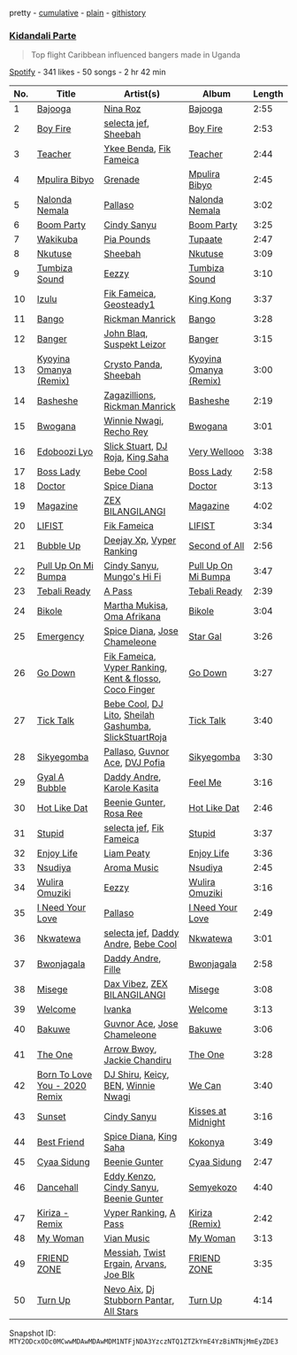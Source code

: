 pretty - [cumulative](/playlists/cumulative/37i9dQZF1DX0mipv96B1m4.md) - [plain](/playlists/plain/37i9dQZF1DX0mipv96B1m4) - [githistory](https://github.githistory.xyz/mackorone/spotify-playlist-archive/blob/main/playlists/plain/37i9dQZF1DX0mipv96B1m4)

### [Kidandali Parte](https://open.spotify.com/playlist/37i9dQZF1DX0mipv96B1m4)

> Top flight Caribbean influenced bangers made in Uganda

[Spotify](https://open.spotify.com/user/spotify) - 341 likes - 50 songs - 2 hr 42 min

| No. | Title | Artist(s) | Album | Length |
|---|---|---|---|---|
| 1 | [Bajooga](https://open.spotify.com/track/0dQT7ywj5hjhHoLcJYhN3k) | [Nina Roz](https://open.spotify.com/artist/5kLs8AtvdqLkXMRJtbhdXh) | [Bajooga](https://open.spotify.com/album/22BYk7zBAwCoV7t18eXjFH) | 2:55 |
| 2 | [Boy Fire](https://open.spotify.com/track/5LZjRcsQchkrv6PmCn0Uee) | [selecta jef](https://open.spotify.com/artist/2t5Ttmw4e2ELZmxD2vfsTv), [Sheebah](https://open.spotify.com/artist/7d2j0CA7B9ACGv8xu2NuUu) | [Boy Fire](https://open.spotify.com/album/3kWRIFkHfECb8Cs9rWvoTK) | 2:53 |
| 3 | [Teacher](https://open.spotify.com/track/31onESW2T3d0A9KcITQeQK) | [Ykee Benda](https://open.spotify.com/artist/18knxgRViP1Ae2TG8DZRfq), [Fik Fameica](https://open.spotify.com/artist/4pTCPk9pqZ06ggZvk7F4Z5) | [Teacher](https://open.spotify.com/album/0iYizww1zmBgvN4rW34nQb) | 2:44 |
| 4 | [Mpulira Bibyo](https://open.spotify.com/track/7BbgvMTsbkGZZZatPzMGxK) | [Grenade](https://open.spotify.com/artist/0kPRI396OHQP7mSEs4jvhQ) | [Mpulira Bibyo](https://open.spotify.com/album/4xxfpwf5KiCnLCAftwARKU) | 2:45 |
| 5 | [Nalonda Nemala](https://open.spotify.com/track/1MgMK2l4zjRKl56tvdqXih) | [Pallaso](https://open.spotify.com/artist/6U4AfG84hnUE6pzjoS1cz5) | [Nalonda Nemala](https://open.spotify.com/album/5I9F9BPPANye5vrYjahOIG) | 3:02 |
| 6 | [Boom Party](https://open.spotify.com/track/71qpPBgoPTecBX5Shqnv0F) | [Cindy Sanyu](https://open.spotify.com/artist/7eFAN4BO0YmRqbaEZ1oRsv) | [Boom Party](https://open.spotify.com/album/2raBDiITs682lZEHzVaPiP) | 3:25 |
| 7 | [Wakikuba](https://open.spotify.com/track/2eP5ehkZmHF9gSrt7vJHmw) | [Pia Pounds](https://open.spotify.com/artist/60ANpuV946iARKh8FpDU8p) | [Tupaate](https://open.spotify.com/album/3NlSPmx0BeXeUUxhmIQqjv) | 2:47 |
| 8 | [Nkutuse](https://open.spotify.com/track/3cgLA1n8S5CySSU9gzGS5f) | [Sheebah](https://open.spotify.com/artist/7d2j0CA7B9ACGv8xu2NuUu) | [Nkutuse](https://open.spotify.com/album/2sSKNRGDtntugwtz8qLoDg) | 3:09 |
| 9 | [Tumbiza Sound](https://open.spotify.com/track/2LXid4PVkzPh9ftAnFqKvu) | [Eezzy](https://open.spotify.com/artist/6YrpkEXBoYwwsz9FNqVNYg) | [Tumbiza Sound](https://open.spotify.com/album/6S0MhOixwEiXG0mI1IL3nx) | 3:10 |
| 10 | [Izulu](https://open.spotify.com/track/6bnLZdjBcPr02eVoQDUbRq) | [Fik Fameica](https://open.spotify.com/artist/4pTCPk9pqZ06ggZvk7F4Z5), [Geosteady1](https://open.spotify.com/artist/2RlWVKmzxjwaq6wMR1QUNu) | [King Kong](https://open.spotify.com/album/42INLd6X6znuImjQc0jw2R) | 3:37 |
| 11 | [Bango](https://open.spotify.com/track/6s8wCWivqjQfaCD0fMEtnf) | [Rickman Manrick](https://open.spotify.com/artist/1T7mHyA2vGvrR8AAYPLXqM) | [Bango](https://open.spotify.com/album/5EjUo2S5eo60HUQul3taSR) | 3:28 |
| 12 | [Banger](https://open.spotify.com/track/6s50uTx8qzel7HwNuz0xZW) | [John Blaq](https://open.spotify.com/artist/4IbZQdYTpGIrF4EvUJcAEl), [Suspekt Leizor](https://open.spotify.com/artist/2JPOWH88plI7HcSWZugaip) | [Banger](https://open.spotify.com/album/4o2MON66Cp04sCMhbJAa7U) | 3:15 |
| 13 | [Kyoyina Omanya \(Remix\)](https://open.spotify.com/track/1JZvvNFskJttTabmaJA2ji) | [Crysto Panda](https://open.spotify.com/artist/3z5uVPKm4ddcD43sK0dxAX), [Sheebah](https://open.spotify.com/artist/7d2j0CA7B9ACGv8xu2NuUu) | [Kyoyina Omanya \(Remix\)](https://open.spotify.com/album/3tbEc4SFKe31ayuw09YmLD) | 3:00 |
| 14 | [Basheshe](https://open.spotify.com/track/494DKelh71AKorLmulm5C7) | [Zagazillions](https://open.spotify.com/artist/3JDY9JvgYHKbL8oSxjyLn6), [Rickman Manrick](https://open.spotify.com/artist/1T7mHyA2vGvrR8AAYPLXqM) | [Basheshe](https://open.spotify.com/album/56rn1q7WdgSdLnxOQw21to) | 2:19 |
| 15 | [Bwogana](https://open.spotify.com/track/3YU8Nr54ccC4SQD2YqFvQ5) | [Winnie Nwagi](https://open.spotify.com/artist/6D2BPqCTzdBn26ficmaciD), [Recho Rey](https://open.spotify.com/artist/4YRkc69hJMlLOzmrk5Wb14) | [Bwogana](https://open.spotify.com/album/3r0StX3tAzPtuZU20E9FrY) | 3:01 |
| 16 | [Edoboozi Lyo](https://open.spotify.com/track/5iwXQ93LYuwEaSog5UTFiz) | [Slick Stuart](https://open.spotify.com/artist/2huLG8Fcc7TwaqwIQP2S62), [DJ Roja](https://open.spotify.com/artist/5Z0ug9xtGDNFaLr2fKo9Jh), [King Saha](https://open.spotify.com/artist/3JQTIErs7TXtmo3HIv3yJa) | [Very Wellooo](https://open.spotify.com/album/0JHpCNCubMfvVYDopKGuMN) | 3:38 |
| 17 | [Boss Lady](https://open.spotify.com/track/0kJQr7pKDtbwrV8n4BYTjV) | [Bebe Cool](https://open.spotify.com/artist/6x4C5hivCmfL4SIluxGV81) | [Boss Lady](https://open.spotify.com/album/5zkrqJchuQrRlDqizwxhAf) | 2:58 |
| 18 | [Doctor](https://open.spotify.com/track/4YGJ0F3oFdf1U0bdgvibVT) | [Spice Diana](https://open.spotify.com/artist/0l4viSdndwVHufMRZposyM) | [Doctor](https://open.spotify.com/album/1I0QbEiprX6Z7xVKTSd8B4) | 3:13 |
| 19 | [Magazine](https://open.spotify.com/track/76dVr5jQGCVElKmsTLVHKq) | [ZEX BILANGILANGI](https://open.spotify.com/artist/2DOFhYsDkJP2H8bdvLcS9c) | [Magazine](https://open.spotify.com/album/72Ghzaks0iVwFoPloKqEB7) | 4:02 |
| 20 | [LIFIST](https://open.spotify.com/track/045zyz72HMi2gx0hfPnK6m) | [Fik Fameica](https://open.spotify.com/artist/4pTCPk9pqZ06ggZvk7F4Z5) | [LIFIST](https://open.spotify.com/album/7h8sc5E5STX1XovzqXzjUO) | 3:34 |
| 21 | [Bubble Up](https://open.spotify.com/track/6ys37R562Bjkk6cddXH3m0) | [Deejay Xp](https://open.spotify.com/artist/7gmTONU8S6bnoJN21uHNMj), [Vyper Ranking](https://open.spotify.com/artist/5oqBr2TaQCIsLGIDNGyexQ) | [Second of All](https://open.spotify.com/album/6fQ2qZ4ebEVMb8JExLVPvh) | 2:56 |
| 22 | [Pull Up On Mi Bumpa](https://open.spotify.com/track/6yephdkcHXCve6irrcrQMp) | [Cindy Sanyu](https://open.spotify.com/artist/7eFAN4BO0YmRqbaEZ1oRsv), [Mungo's Hi Fi](https://open.spotify.com/artist/0Ism1B2cF9NxpXAwdUCkxK) | [Pull Up On Mi Bumpa](https://open.spotify.com/album/7rD99RB3gdmvDFzRVs2cWc) | 3:47 |
| 23 | [Tebali Ready](https://open.spotify.com/track/11GS4DjFxj9GHPnlOhKe5K) | [A Pass](https://open.spotify.com/artist/70FdrG5oIuFyE1eA8HC8XX) | [Tebali Ready](https://open.spotify.com/album/4yafC0oNDkExVSN21Nie1P) | 2:39 |
| 24 | [Bikole](https://open.spotify.com/track/3iE5GT16HzXgZLlyVz9NKn) | [Martha Mukisa](https://open.spotify.com/artist/7pCGMNT4ISOIHW7Q20z3j6), [Oma Afrikana](https://open.spotify.com/artist/2MNJ24DxS2KBO0hrohGLaf) | [Bikole](https://open.spotify.com/album/18zHLNTQCuz0UfCnVndtlw) | 3:04 |
| 25 | [Emergency](https://open.spotify.com/track/5F80kygqI0nMAOqNz84qMY) | [Spice Diana](https://open.spotify.com/artist/0l4viSdndwVHufMRZposyM), [Jose Chameleone](https://open.spotify.com/artist/6nTXL0DkmSqjvcKjn6hCUz) | [Star Gal](https://open.spotify.com/album/09xaNHKwYwZGVu3NLopjiJ) | 3:26 |
| 26 | [Go Down](https://open.spotify.com/track/5oWb51bWAgCsxBOlWKZ7IS) | [Fik Fameica](https://open.spotify.com/artist/4pTCPk9pqZ06ggZvk7F4Z5), [Vyper Ranking](https://open.spotify.com/artist/5oqBr2TaQCIsLGIDNGyexQ), [Kent & flosso](https://open.spotify.com/artist/5YBqx5BwozQFujEQLgQWYD), [Coco Finger](https://open.spotify.com/artist/4ybgdjopQNxL1SiwC1P0ib) | [Go Down](https://open.spotify.com/album/0uN5rQ90SWWH083CkSHI3T) | 3:27 |
| 27 | [Tick Talk](https://open.spotify.com/track/5lSYksFuC3lKlCAYROEQd0) | [Bebe Cool](https://open.spotify.com/artist/6x4C5hivCmfL4SIluxGV81), [DJ Lito](https://open.spotify.com/artist/0iCdCjp95t54X4vw8v2YFR), [Sheilah Gashumba](https://open.spotify.com/artist/5f5GUoXpzjXpjrkBeMg3H2), [SlickStuartRoja](https://open.spotify.com/artist/0nCCjqitG4nNkXdHYfjaN6) | [Tick Talk](https://open.spotify.com/album/1QXAYNwiCldVsj5Zb2D3sP) | 3:40 |
| 28 | [Sikyegomba](https://open.spotify.com/track/1IufVzWMopUl7jajUAiJ6y) | [Pallaso](https://open.spotify.com/artist/6U4AfG84hnUE6pzjoS1cz5), [Guvnor Ace](https://open.spotify.com/artist/0vkkEiI8LvZdJkcK0OgIQ9), [DVJ Pofia](https://open.spotify.com/artist/0GHtfnwTJJIMnkg2e9NYmC) | [Sikyegomba](https://open.spotify.com/album/3i1lB4GFhWfD21E5kqLQ8Y) | 3:30 |
| 29 | [Gyal A Bubble](https://open.spotify.com/track/1gi6SX3ZHw1IMEtPCL6iwj) | [Daddy Andre](https://open.spotify.com/artist/4lKjCuPd5ch3mlJOs6Yowo), [Karole Kasita](https://open.spotify.com/artist/1RDiu2gDimIlyTwYha6OM0) | [Feel Me](https://open.spotify.com/album/5UclCEq9PPTybmhQt1aX2R) | 3:16 |
| 30 | [Hot Like Dat](https://open.spotify.com/track/2qCBZ49bw8llG3J3I1OPx0) | [Beenie Gunter](https://open.spotify.com/artist/6DxTQayPPAyuz433BQmLtE), [Rosa Ree](https://open.spotify.com/artist/1Rk6TiYYU9Rq5M5Kaqz2Vc) | [Hot Like Dat](https://open.spotify.com/album/7p3qOfzFYyntTw0gEeDyBj) | 2:46 |
| 31 | [Stupid](https://open.spotify.com/track/2GQFN64gmx6tGYW5y3VLFA) | [selecta jef](https://open.spotify.com/artist/2t5Ttmw4e2ELZmxD2vfsTv), [Fik Fameica](https://open.spotify.com/artist/4pTCPk9pqZ06ggZvk7F4Z5) | [Stupid](https://open.spotify.com/album/0dNQmVpyFpFjazSiMwyvpW) | 3:37 |
| 32 | [Enjoy Life](https://open.spotify.com/track/1mFsMghybfR05jYyfLn6Bo) | [Liam Peaty](https://open.spotify.com/artist/69TPgkTotm19AwHFyqiK7L) | [Enjoy Life](https://open.spotify.com/album/45h7kl0iBa3zMI2kyr6Rk0) | 3:36 |
| 33 | [Nsudiya](https://open.spotify.com/track/3mvoKv50cFaPnO47kett6D) | [Aroma Music](https://open.spotify.com/artist/7sQ73ctV0zhIB3tBq54co2) | [Nsudiya](https://open.spotify.com/album/6Yi9cEkIT7Nuskrip7ozGV) | 2:45 |
| 34 | [Wulira Omuziki](https://open.spotify.com/track/7joY6uii0Kwl2Hf80v7S0O) | [Eezzy](https://open.spotify.com/artist/1GOZbaRGN75E7D8ZFsG0DL) | [Wulira Omuziki](https://open.spotify.com/album/2BZawSxeREkP2C2oQnOIrM) | 3:16 |
| 35 | [I Need Your Love](https://open.spotify.com/track/2ZI4xbS2lfBgsG6P4K4e8s) | [Pallaso](https://open.spotify.com/artist/6U4AfG84hnUE6pzjoS1cz5) | [I Need Your Love](https://open.spotify.com/album/5pQKSW1zMqLpggnJ0X12Cb) | 2:49 |
| 36 | [Nkwatewa](https://open.spotify.com/track/4fvpUiaak8u4jjcW9WQCJg) | [selecta jef](https://open.spotify.com/artist/2t5Ttmw4e2ELZmxD2vfsTv), [Daddy Andre](https://open.spotify.com/artist/4lKjCuPd5ch3mlJOs6Yowo), [Bebe Cool](https://open.spotify.com/artist/6x4C5hivCmfL4SIluxGV81) | [Nkwatewa](https://open.spotify.com/album/6kgT8uvBzofMYLxeqx6rBe) | 3:01 |
| 37 | [Bwonjagala](https://open.spotify.com/track/0lEioGELKR2846vLXkzvUM) | [Daddy Andre](https://open.spotify.com/artist/4lKjCuPd5ch3mlJOs6Yowo), [Fille](https://open.spotify.com/artist/5SqLkoaEA3HOgPkesCQkKx) | [Bwonjagala](https://open.spotify.com/album/6YZJxiQl1xFwi8Wgu0Dg3Q) | 2:58 |
| 38 | [Misege](https://open.spotify.com/track/6gi8P6lydT1Q4QuByWpbaf) | [Dax Vibez](https://open.spotify.com/artist/3CX4qYIxJf5ezSHTYsGaMT), [ZEX BILANGILANGI](https://open.spotify.com/artist/2DOFhYsDkJP2H8bdvLcS9c) | [Misege](https://open.spotify.com/album/4lXTMOCiwMZ7cNiuO629Br) | 3:08 |
| 39 | [Welcome](https://open.spotify.com/track/64i9EECIIkiccTlc0SJVDO) | [Ivanka](https://open.spotify.com/artist/3nOh50a4XESuCczvFIjsVy) | [Welcome](https://open.spotify.com/album/7mEKmY87y2j2jkeRcspMwU) | 3:13 |
| 40 | [Bakuwe](https://open.spotify.com/track/6i2v4YK3dDfuxbkuqL8hst) | [Guvnor Ace](https://open.spotify.com/artist/0vkkEiI8LvZdJkcK0OgIQ9), [Jose Chameleone](https://open.spotify.com/artist/6nTXL0DkmSqjvcKjn6hCUz) | [Bakuwe](https://open.spotify.com/album/5ySumQoHct1DszBg12EFRZ) | 3:06 |
| 41 | [The One](https://open.spotify.com/track/3o6NaD2LtlNBB3X4sJZIld) | [Arrow Bwoy](https://open.spotify.com/artist/7jHbsm6yjbct2wbuvzBEKr), [Jackie Chandiru](https://open.spotify.com/artist/19ohhn6md2jhETKCBmecaJ) | [The One](https://open.spotify.com/album/6WQ6d7T4i5fbHSH80SxnEU) | 3:28 |
| 42 | [Born To Love You \- 2020 Remix](https://open.spotify.com/track/5qJo1Tflqbi1XHj76W3rJZ) | [DJ Shiru](https://open.spotify.com/artist/5HqHB9sOaP0RaBmZozwEho), [Keicy](https://open.spotify.com/artist/5Xg53515cZvxy46kVXf1vW), [BEN](https://open.spotify.com/artist/4FR3mobLORBTuXIxGJTkFW), [Winnie Nwagi](https://open.spotify.com/artist/6D2BPqCTzdBn26ficmaciD) | [We Can](https://open.spotify.com/album/1woz3iK06NUsrX18WrhgpC) | 3:40 |
| 43 | [Sunset](https://open.spotify.com/track/2n3MwWYG4pOOBUkD6ztgQM) | [Cindy Sanyu](https://open.spotify.com/artist/18t4XuHqIzZRypjviaepTs) | [Kisses at Midnight](https://open.spotify.com/album/0vj2zDD1YqVkAinMPj3XpM) | 3:16 |
| 44 | [Best Friend](https://open.spotify.com/track/1Xx1ANa143J6W82ocYwq4b) | [Spice Diana](https://open.spotify.com/artist/0l4viSdndwVHufMRZposyM), [King Saha](https://open.spotify.com/artist/2q1gW9fMZWElkfCOWbBqE3) | [Kokonya](https://open.spotify.com/album/6SEPhQLO1WCYyynan8uCTS) | 3:49 |
| 45 | [Cyaa Sidung](https://open.spotify.com/track/0gWxlOlMh7FuWgczwM9kZG) | [Beenie Gunter](https://open.spotify.com/artist/6DxTQayPPAyuz433BQmLtE) | [Cyaa Sidung](https://open.spotify.com/album/5UBTZbCjSZLOA7LsqyDnYa) | 2:47 |
| 46 | [Dancehall](https://open.spotify.com/track/4ZQwrdnmtEhWLK7iLOWqn8) | [Eddy Kenzo](https://open.spotify.com/artist/3eTpitQsrNQdmkQJHS2v2j), [Cindy Sanyu](https://open.spotify.com/artist/7eFAN4BO0YmRqbaEZ1oRsv), [Beenie Gunter](https://open.spotify.com/artist/6DxTQayPPAyuz433BQmLtE) | [Semyekozo](https://open.spotify.com/album/2rfyTnxyRZlPN0fxLj8jhs) | 4:40 |
| 47 | [Kiriza \- Remix](https://open.spotify.com/track/3CJJBRNeQ7ypuw4uT4VqSg) | [Vyper Ranking](https://open.spotify.com/artist/5oqBr2TaQCIsLGIDNGyexQ), [A Pass](https://open.spotify.com/artist/70FdrG5oIuFyE1eA8HC8XX) | [Kiriza \(Remix\)](https://open.spotify.com/album/6JSkoPNtL66yYRhDR8hcsd) | 2:42 |
| 48 | [My Woman](https://open.spotify.com/track/2blpLXK920nbgZZSs3Kjlx) | [Vian Music](https://open.spotify.com/artist/4ypzQUeTPb3HIRRriCEGmm) | [My Woman](https://open.spotify.com/album/5is3qhNCcJMaAY60deK5io) | 3:13 |
| 49 | [FRIEND ZONE](https://open.spotify.com/track/2u2djNR80H5uTWHjYeOMhh) | [Messiah](https://open.spotify.com/artist/7C2LQXwXMQjoPj1RyRenxy), [Twist Ergain](https://open.spotify.com/artist/0GWbwhSIIMAGV0MlfzuDMC), [Arvans](https://open.spotify.com/artist/654Iw8wymQZfcidkUmXrh0), [Joe Blk](https://open.spotify.com/artist/7d0unyE3ytjoUW9AO9oexd) | [FRIEND ZONE](https://open.spotify.com/album/6lmRzDwi4k9cA35kR2JpVy) | 3:35 |
| 50 | [Turn Up](https://open.spotify.com/track/7JQCq8TJUyA7vWmYLkP73Y) | [Nevo Aix](https://open.spotify.com/artist/1fU6WsBUZXSOfKJT59Qxba), [Dj Stubborn Pantar](https://open.spotify.com/artist/7bJHgcS52Mec0Cj1FhUHMM), [All Stars](https://open.spotify.com/artist/4fRGKm4ipbzmlrEwM8GPVz) | [Turn Up](https://open.spotify.com/album/7BQ7Q0AFtmGvMF13XVyOID) | 4:14 |

Snapshot ID: `MTY2ODcxODc0MCwwMDAwMDAwMDM1NTFjNDA3YzczNTQ1ZTZkYmE4YzBiNTNjMmEyZDE3`
